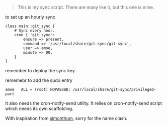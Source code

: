 > This is my sync script.  There are many like it, but this one is mine.

to set up an hourly sync

    class main::git_sync {
        # Sync every hour.
        cron { 'git_sync':
            ensure => present,
            command => '/usr/local/share/git-sync/git-sync',
            user => amoe,
            minute => 00,
        }
    }

remember to deploy the sync key

rememebr to add the sudo entry

    amoe   ALL = (root) NOPASSWD: /usr/local/share/git-sync/privileged-part

It also needs the cron-notify-send utility.
It relies on cron-notify-send script which needs its own scaffolding.

With inspiration from [simonthum](https://github.com/simonthum/git-sync), sorry
for the name clash.
